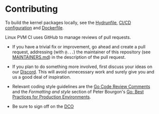 # Contributing

To build the kernel packages locally, see the [Hydrunfile](./Hydrunfile), [CI/CD configuration](.github/workflows/kernel.yaml) and [Dockerfile](./Dockerfile).

Linux PVM CI uses GitHub to manage reviews of pull requests.

- If you have a trivial fix or improvement, go ahead and create a pull request,
  addressing (with `@...`) the maintainer of this repository (see
  [MAINTAINERS.md](./MAINTAINERS.md)) in the description of the pull request.

- If you plan to do something more involved, first discuss your ideas
  on our [Discord](https://loopholelabs.io/discord).
  This will avoid unnecessary work and surely give you and us a good deal
  of inspiration.

- Relevant coding style guidelines are the [Go Code Review
  Comments](https://code.google.com/p/go-wiki/wiki/CodeReviewComments)
  and the _Formatting and style_ section of Peter Bourgon's [Go: Best
  Practices for Production
  Environments](http://peter.bourgon.org/go-in-production/#formatting-and-style).

- Be sure to sign off on the [DCO](https://github.com/probot/dco#how-it-works)
